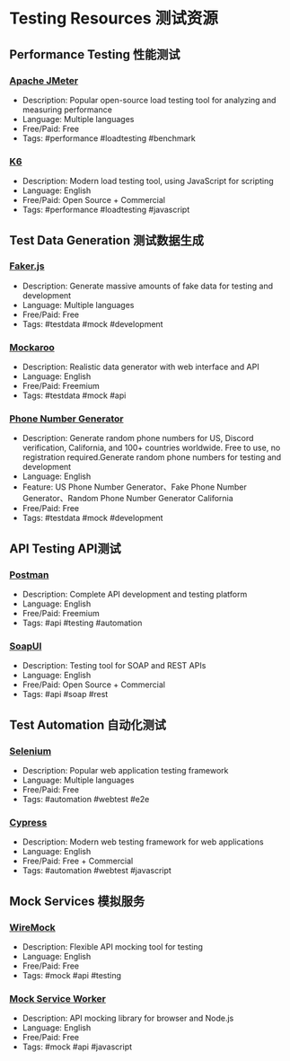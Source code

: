 # Testing Resources 测试资源

## Performance Testing 性能测试

### [Apache JMeter](https://jmeter.apache.org/)
- Description: Popular open-source load testing tool for analyzing and measuring performance
- Language: Multiple languages
- Free/Paid: Free
- Tags: #performance #loadtesting #benchmark

### [K6](https://k6.io/)
- Description: Modern load testing tool, using JavaScript for scripting
- Language: English
- Free/Paid: Open Source + Commercial
- Tags: #performance #loadtesting #javascript

## Test Data Generation 测试数据生成

### [Faker.js](https://fakerjs.dev/)
- Description: Generate massive amounts of fake data for testing and development
- Language: Multiple languages
- Free/Paid: Free
- Tags: #testdata #mock #development

### [Mockaroo](https://www.mockaroo.com/)
- Description: Realistic data generator with web interface and API
- Language: English
- Free/Paid: Freemium
- Tags: #testdata #mock #api

### [Phone Number Generator](https://phone-number-generator.magictoolbox.top/)
- Description: Generate random phone numbers for US, Discord verification, California, and 100+ countries worldwide. Free to use, no registration required.Generate random phone numbers for testing and development
- Language: English
- Feature: US Phone Number Generator、Fake Phone Number Generator、Random Phone Number Generator California
- Free/Paid: Free
- Tags: #testdata #mock #development

## API Testing API测试

### [Postman](https://www.postman.com/)
- Description: Complete API development and testing platform
- Language: English
- Free/Paid: Freemium
- Tags: #api #testing #automation

### [SoapUI](https://www.soapui.org/)
- Description: Testing tool for SOAP and REST APIs
- Language: English
- Free/Paid: Open Source + Commercial
- Tags: #api #soap #rest

## Test Automation 自动化测试

### [Selenium](https://www.selenium.dev/)
- Description: Popular web application testing framework
- Language: Multiple languages
- Free/Paid: Free
- Tags: #automation #webtest #e2e

### [Cypress](https://www.cypress.io/)
- Description: Modern web testing framework for web applications
- Language: English
- Free/Paid: Free + Commercial
- Tags: #automation #webtest #javascript

## Mock Services 模拟服务

### [WireMock](http://wiremock.org/)
- Description: Flexible API mocking tool for testing
- Language: English
- Free/Paid: Free
- Tags: #mock #api #testing

### [Mock Service Worker](https://mswjs.io/)
- Description: API mocking library for browser and Node.js
- Language: English
- Free/Paid: Free
- Tags: #mock #api #javascript
